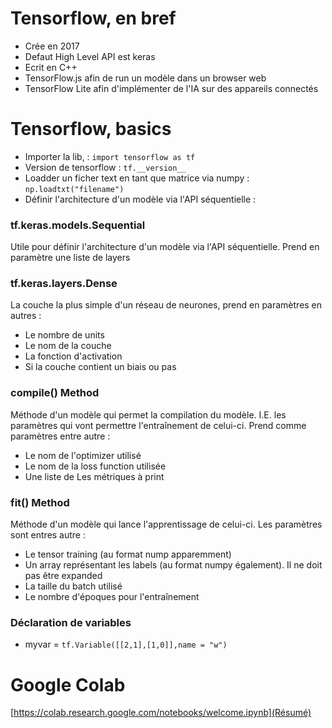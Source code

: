 
# Tensorflow, en bref

 * Crée en 2017
 * Defaut High Level API est keras
 * Ecrit en C++
 * TensorFlow.js afin de run un modèle dans un browser web
 * TensorFlow Lite afin d'implémenter de l'IA sur des appareils connectés


# Tensorflow, basics

 * Importer la lib, : `import tensorflow as tf`
 * Version de tensorflow : `tf.__version__`
 * Loadder un ficher text en tant que matrice via numpy : `np.loadtxt("filename")`
 * Définir l'architecture d'un modèle via l'API séquentielle : 

### tf.keras.models.Sequential
Utile pour définir l'architecture d'un modèle via l'API séquentielle. Prend en paramètre une liste de layers

### tf.keras.layers.Dense
La couche la plus simple d'un réseau de neurones, prend en paramètres en autres : 
 * Le nombre de units
 * Le nom de la couche
 * La fonction d'activation
 * Si la couche contient un biais ou pas

### compile() Method
Méthode d'un modèle qui permet la compilation du modèle. I.E. les paramètres qui vont permettre l'entraînement de celui-ci. Prend comme paramètres entre autre : 
 * Le nom de l'optimizer utilisé
 * Le nom de la loss function utilisée
 * Une liste de Les métriques à print 

### fit() Method
Méthode d'un modèle qui lance l'apprentissage de celui-ci. Les paramètres sont entres autre : 
 * Le tensor training (au format nump apparemment)
 * Un array représentant les labels (au format numpy également). Il ne doit pas être expanded
 * La taille du batch utilisé
 * Le nombre d'époques pour l'entraînement

### Déclaration de variables
 * myvar = `tf.Variable([[2,1],[1,0]],name = "w")`




# Google Colab

[https://colab.research.google.com/notebooks/welcome.ipynb](Résumé)